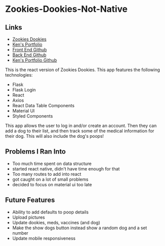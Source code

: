 # Zookies-Dookies-Not-Native

## Links

- [Zookies Dookies](https://zookies-dookies.herokuapp.com)
- [Ken's Portfolio](https://kmdunn5.github.io/Kens-Portfolio-Site/)
- [Front End Github](https://github.com/kmdunn5/Zukies-Dookies-Not-Native)
- [Back End Github](https://github.com/kmdunn5/Zukies-Dookies-Backend)
- [Ken's Portfolio Github](https://github.com/kmdunn5/Kens-Portfolio-Site)

This is the react version of Zookies Dookies. This app features the following technologies:

- Flask
- Flask Login
- React
- Axios
- React Data Table Components
- Material UI
- Styled Components

This app allows the user to log in and/or create an account. Then they can add a dog to their list, and then track some of the medical information for their dog. This will also include the dog's poops!

## Problems I Ran Into

- Too much time spent on data structure
- started react native, didn't have time enough for that
- Too many routes to add into react
- got caught on a lot of small problems
- decided to focus on material ui too late

## Future Features

- Ability to add defaults to poop details
- Upload pictures
- Update dookies, meds, vaccines (and dog)
- Make the show dogs button instead show a random dog and a set number
- Update mobile responsiveness
